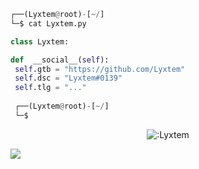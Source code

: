 <!-- <p align=center><img width=90% src="banner.gif"></img></p> -->
</p>


```python
┌──(Lyxtem@root)-[~/]
└─$ cat Lyxtem.py

class Lyxtem:

def  __social__(self):
 self.gtb = "https://github.com/Lyxtem"
 self.dsc = "Lyxtem#0139" 
 self.tlg = "..."
  
 ┌──(Lyxtem@root)-[~/]
 └─$
```
<p align="center"><img src="https://count.getloli.com/get/@:Lyxtem" alt=":Lyxtem" /></p>

 



















![](https://raw.githubusercontent.com/Sutil/Sutil/2b2fad3bf54522bb30c8c170591fc68ff51b69e6/github-contribution-grid-snake2.svg)


